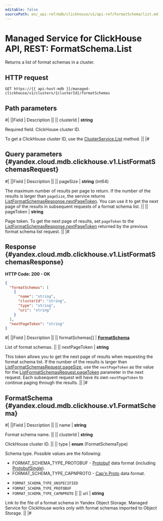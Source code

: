 ```yaml
---
editable: false
sourcePath: en/_api-ref/mdb/clickhouse/v1/api-ref/FormatSchema/list.md
---
```


# Managed Service for ClickHouse API, REST: FormatSchema.List

Returns a list of format schemas in a cluster.

## HTTP request

```
GET https://{{ api-host-mdb }}/managed-clickhouse/v1/clusters/{clusterId}/formatSchemas
```

## Path parameters

#|
||Field | Description ||
|| clusterId | **string**

Required field. ClickHouse cluster ID.

To get a ClickHouse cluster ID, use the [ClusterService.List](/docs/managed-clickhouse/api-ref/Cluster/list#List) method. ||
|#

## Query parameters {#yandex.cloud.mdb.clickhouse.v1.ListFormatSchemasRequest}

#|
||Field | Description ||
|| pageSize | **string** (int64)

The maximum number of results per page to return. If the number of the results is larger than `pageSize`, the service returns [ListFormatSchemasResponse.nextPageToken](#yandex.cloud.mdb.clickhouse.v1.ListFormatSchemasResponse). You can use it to get the next page of the results in subsequent requests of a format schema list. ||
|| pageToken | **string**

Page token. To get the next page of results, set `pageToken` to the [ListFormatSchemasResponse.nextPageToken](#yandex.cloud.mdb.clickhouse.v1.ListFormatSchemasResponse) returned by the previous format schema list request. ||
|#

## Response {#yandex.cloud.mdb.clickhouse.v1.ListFormatSchemasResponse}

**HTTP Code: 200 - OK**

```json
{
  "formatSchemas": [
    {
      "name": "string",
      "clusterId": "string",
      "type": "string",
      "uri": "string"
    }
  ],
  "nextPageToken": "string"
}
```

#|
||Field | Description ||
|| formatSchemas[] | **[FormatSchema](#yandex.cloud.mdb.clickhouse.v1.FormatSchema)**

List of format schemas. ||
|| nextPageToken | **string**

This token allows you to get the next page of results when requesting the format schema list. If the number of the results is larger than [ListFormatSchemasRequest.pageSize](#yandex.cloud.mdb.clickhouse.v1.ListFormatSchemasRequest), use the `nextPageToken` as the value for the [ListFormatSchemasRequest.pageToken](#yandex.cloud.mdb.clickhouse.v1.ListFormatSchemasRequest) parameter in the next request. Each subsequent request will have its own `nextPageToken` to continue paging through the results. ||
|#

## FormatSchema {#yandex.cloud.mdb.clickhouse.v1.FormatSchema}

#|
||Field | Description ||
|| name | **string**

Format schema name. ||
|| clusterId | **string**

ClickHouse cluster ID. ||
|| type | **enum** (FormatSchemaType)

Schema type. Possible values are the following:

* FORMAT_SCHEMA_TYPE_PROTOBUF - [Protobuf](https://protobuf.dev/) data format (including [ProtobufSingle](https://clickhouse.com/docs/en/interfaces/formats#protobufsingle)).
* FORMAT_SCHEMA_TYPE_CAPNPROTO - [Cap'n Proto](https://capnproto.org/) data format.

- `FORMAT_SCHEMA_TYPE_UNSPECIFIED`
- `FORMAT_SCHEMA_TYPE_PROTOBUF`
- `FORMAT_SCHEMA_TYPE_CAPNPROTO` ||
|| uri | **string**

Link to the file of a format schema in Yandex Object Storage. Managed Service for ClickHouse works only with format schemas imported to Object Storage. ||
|#